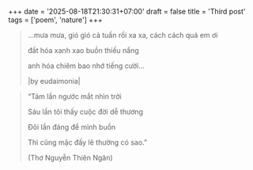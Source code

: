 +++
date = '2025-08-18T21:30:31+07:00'
draft = false
title = 'Third post'
tags = ['poem', 'nature']
+++
<div class="poem-container">
<blockquote class="poem"> 
...mưa mưa, gió gió cả tuần rồi
xa xa, cách cách quá em ơi

đất hóa xanh xao buồn thiếu nắng

anh hóa chiêm bao nhớ tiếng cười...

|by eudaimonia|

</blockquote>
</div>

<div class="poem-container">
<blockquote class="poem">
“Tám lần ngước mắt nhìn trời

Sáu lần tôi thấy cuộc đời dễ thương

Đôi lần đáng để mình buồn

Thì cũng mặc đấy lẽ thường có sao.”

(Thơ Nguyễn Thiên Ngân)
</blockquote>
</div>

